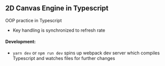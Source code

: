 ## 2D Canvas Engine in Typescript

OOP practice in Typescript

* Key handling is synchronized to refresh rate


#### Development:
* `yarn dev` or `npm run dev` spins up webpack dev server which compiles Typescript and watches files for further changes